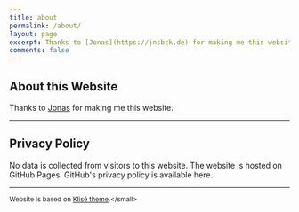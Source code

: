 ```yaml
---
title: about
permalink: /about/
layout: page
excerpt: Thanks to [Jonas](https://jnsbck.de) for making me this website.
comments: false
---
```


## About this Website

Thanks to [Jonas](https://jnsbck.de) for making me this website.

<hr>

## Privacy Policy

No data is collected from visitors to this website. The website is hosted on GitHub Pages. GitHub's privacy policy is available here.

<hr>

<small>Website is based on [Klisé theme]("https://github.com/piharpi/jekyll-klise").</small>
